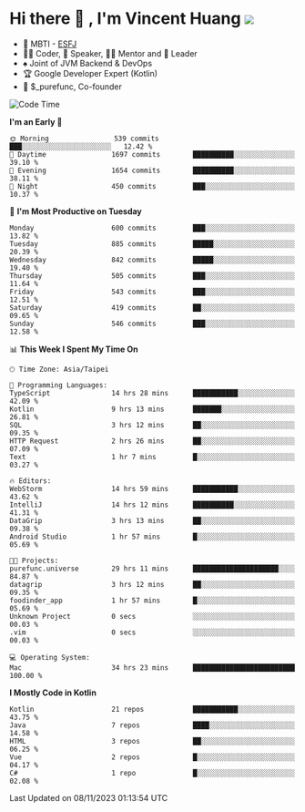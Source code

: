 # Hi there 👋 , I'm Vincent Huang ![](https://komarev.com/ghpvc/?username=Jian-Min-Huang)
- 👀 MBTI - [ESFJ](https://www.16personalities.com/esfj-personality)
- 👨‍💻 Coder, 🎤 Speaker, 👨‍🏫 Mentor and 🚀 Leader
- ♠️ Joint of JVM Backend & DevOps
- 🏆 Google Developer Expert (Kotlin)
- 💼 $_purefunc, Co-founder

<!--START_SECTION:waka-->
![Code Time](http://img.shields.io/badge/Code%20Time-2%2C843%20hrs-blue)

**I'm an Early 🐤** 

```text
🌞 Morning                539 commits         ███░░░░░░░░░░░░░░░░░░░░░░   12.42 % 
🌆 Daytime                1697 commits        ██████████░░░░░░░░░░░░░░░   39.10 % 
🌃 Evening                1654 commits        ██████████░░░░░░░░░░░░░░░   38.11 % 
🌙 Night                  450 commits         ███░░░░░░░░░░░░░░░░░░░░░░   10.37 % 
```
📅 **I'm Most Productive on Tuesday** 

```text
Monday                   600 commits         ███░░░░░░░░░░░░░░░░░░░░░░   13.82 % 
Tuesday                  885 commits         █████░░░░░░░░░░░░░░░░░░░░   20.39 % 
Wednesday                842 commits         █████░░░░░░░░░░░░░░░░░░░░   19.40 % 
Thursday                 505 commits         ███░░░░░░░░░░░░░░░░░░░░░░   11.64 % 
Friday                   543 commits         ███░░░░░░░░░░░░░░░░░░░░░░   12.51 % 
Saturday                 419 commits         ██░░░░░░░░░░░░░░░░░░░░░░░   09.65 % 
Sunday                   546 commits         ███░░░░░░░░░░░░░░░░░░░░░░   12.58 % 
```


📊 **This Week I Spent My Time On** 

```text
🕑︎ Time Zone: Asia/Taipei

💬 Programming Languages: 
TypeScript               14 hrs 28 mins      ███████████░░░░░░░░░░░░░░   42.09 % 
Kotlin                   9 hrs 13 mins       ███████░░░░░░░░░░░░░░░░░░   26.81 % 
SQL                      3 hrs 12 mins       ██░░░░░░░░░░░░░░░░░░░░░░░   09.35 % 
HTTP Request             2 hrs 26 mins       ██░░░░░░░░░░░░░░░░░░░░░░░   07.09 % 
Text                     1 hr 7 mins         █░░░░░░░░░░░░░░░░░░░░░░░░   03.27 % 

🔥 Editors: 
WebStorm                 14 hrs 59 mins      ███████████░░░░░░░░░░░░░░   43.62 % 
IntelliJ                 14 hrs 12 mins      ██████████░░░░░░░░░░░░░░░   41.31 % 
DataGrip                 3 hrs 13 mins       ██░░░░░░░░░░░░░░░░░░░░░░░   09.38 % 
Android Studio           1 hr 57 mins        █░░░░░░░░░░░░░░░░░░░░░░░░   05.69 % 

🐱‍💻 Projects: 
purefunc.universe        29 hrs 11 mins      █████████████████████░░░░   84.87 % 
datagrip                 3 hrs 12 mins       ██░░░░░░░░░░░░░░░░░░░░░░░   09.35 % 
foodinder_app            1 hr 57 mins        █░░░░░░░░░░░░░░░░░░░░░░░░   05.69 % 
Unknown Project          0 secs              ░░░░░░░░░░░░░░░░░░░░░░░░░   00.03 % 
.vim                     0 secs              ░░░░░░░░░░░░░░░░░░░░░░░░░   00.03 % 

💻 Operating System: 
Mac                      34 hrs 23 mins      █████████████████████████   100.00 % 
```

**I Mostly Code in Kotlin** 

```text
Kotlin                   21 repos            ███████████░░░░░░░░░░░░░░   43.75 % 
Java                     7 repos             ████░░░░░░░░░░░░░░░░░░░░░   14.58 % 
HTML                     3 repos             ██░░░░░░░░░░░░░░░░░░░░░░░   06.25 % 
Vue                      2 repos             █░░░░░░░░░░░░░░░░░░░░░░░░   04.17 % 
C#                       1 repo              █░░░░░░░░░░░░░░░░░░░░░░░░   02.08 % 
```




 Last Updated on 08/11/2023 01:13:54 UTC
<!--END_SECTION:waka-->
